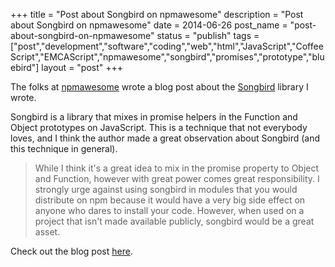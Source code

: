 +++
title = "Post about Songbird on npmawesome"
description = "Post about Songbird on npmawesome"
date = 2014-06-26
post_name = "post-about-songbird-on-npmawesome"
status = "publish"
tags = ["post","development","software","coding","web","html","JavaScript","CoffeeScript","EMCAScript","npmawesome","songbird","promises","prototype","bluebird"]
layout = "post"
+++

The folks at [npmawesome](npmawesome.com) wrote a blog post about the [Songbird](https://github.com/duereg/songbird)  library I wrote.

Songbird is a library that mixes in promise helpers in the Function and Object prototypes on JavaScript. This is a technique that not everybody loves, and I think the author made a great observation about Songbird (and this technique in general).

> While I think it's a great idea to mix in the promise property to Object and Function, however with great power comes great responsibility. I strongly urge against using songbird in modules that you would distribute on npm because it would have a very big side effect on anyone who dares to install your code. However, when used on a project that isn't made available publicly, songbird would be a great asset.

Check out the blog post [here](http://npmawesome.com/posts/2014-06-26-songbird/).
